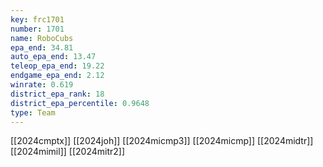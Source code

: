 ```yaml
---
key: frc1701
number: 1701
name: RoboCubs
epa_end: 34.81
auto_epa_end: 13.47
teleop_epa_end: 19.22
endgame_epa_end: 2.12
winrate: 0.619
district_epa_rank: 18
district_epa_percentile: 0.9648
type: Team
---
```

[[2024cmptx]]
[[2024joh]]
[[2024micmp3]]
[[2024micmp]]
[[2024midtr]]
[[2024mimil]]
[[2024mitr2]]
